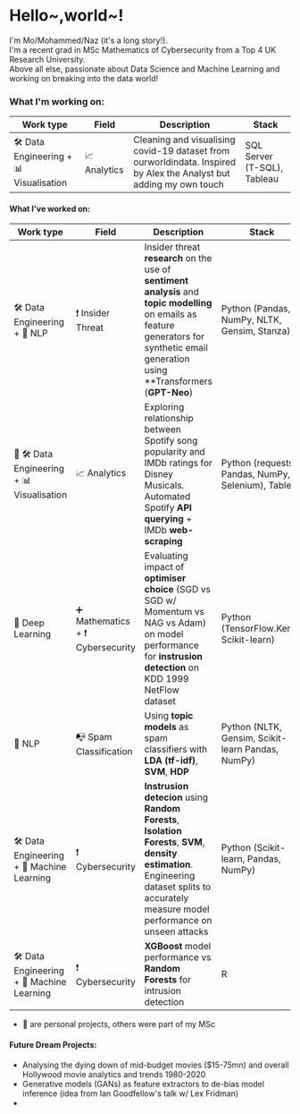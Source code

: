 # Hello~,world~!

I'm Mo/Mohammed/Naz (it's a long story!). <br>
I'm a recent grad in MSc Mathematics of Cybersecurity from a Top 4 UK Research University. <br>
Above all else, passionate about Data Science and Machine Learning and working on breaking into the data world!

<div></div> 

### What I'm working on:
| Work type | Field | Description | Stack |
|-----------|----------|-------------|-------|
| 🛠 Data Engineering + 📊 Visualisation| 📈 Analytics  | Cleaning and visualising covid-19 dataset from ourworldindata. Inspired by Alex the Analyst but adding my own touch | SQL Server (T-SQL), Tableau |


#### What I've worked on: 

| Work type | Field | Description | Stack |
|-----------|-------|-------------|-------|
| 🛠 Data Engineering + 📧 NLP| ❗ Insider Threat| Insider threat **research** on the use of **sentiment analysis** and **topic modelling** on emails as feature generators for synthetic email generation using **Transformers (**GPT-Neo**) | Python (Pandas, NumPy, NLTK, Gensim, Stanza) |
| 🌟 🛠 Data Engineering + 📊 Visualisation |  📈 Analytics |Exploring relationship between Spotify song popularity and IMDb ratings for Disney Musicals.  Automated Spotify **API querying** + IMDb **web-scraping** | Python (requests, Pandas, NumPy, Selenium), Tableau |
| 🥽 Deep Learning | ➕ Mathematics + ❗ Cybersecurity | Evaluating impact of **optimiser choice** (SGD vs SGD w/ Momentum vs NAG vs Adam) on model performance for **instrusion detection** on KDD 1999 NetFlow dataset | Python (TensorFlow.Keras, Scikit-learn) |
| 📧 NLP | 📭 Spam Classification | Using **topic models** as spam classifiers with **LDA (tf-idf)**, **SVM**, **HDP** | Python (NLTK, Gensim, Scikit-learn Pandas, NumPy) | 
| 🛠 Data Engineering + 🤖 Machine Learning | ❗ Cybersecurity | **Instrusion detecion** using **Random Forests**, **Isolation Forests**, **SVM**, **density estimation**. Engineering dataset splits to accurately measure model performance on unseen attacks | Python (Scikit-learn, Pandas, NumPy) |
|🛠 Data Engineering + 🤖 Machine Learning | ❗ Cybersecurity| **XGBoost** model performance vs **Random Forests** for intrusion detection | R |

- 🌟 are personal projects, others were part of my MSc


#### Future Dream Projects:
 - Analysing the dying down of mid-budget movies ($15-75mn) and overall Hollywood movie analytics and trends 1980-2020
 - Generative models (GANs) as feature extractors to de-bias model inference (idea from Ian Goodfellow's talk w/ Lex Fridman)
 -  

<!-- -  Hi, I’m @mosefaq. I'm listed in my group contributions as Mo/Mohammed/Naz.
-  I’m interested in exploring limitations of Machine Learning models, particularly in regards to model generalisability and ethics.
-  I am currently working on:
    - becoming better at telling compelling (truthful) stories with data
    - exploring the use of GANs as feature extractors to build models free of bias
- I have previously worked on:
  - supervise and unsupervised learning models, with a focus on classification and intrusion detection
  - processeses for creating effective train/cross-val/test sets in skewed or imbalanced datasets
  - exploring model generalisability
  - topic modelling, sentiment analysis 
  - synthetic email generations for insider threat 
<!--  I’m currently learning more about GANs and their potential use as feature extractors to build models free of bias e.g. gender/ethnicity.
<!---  -  I’m looking to collaborate on ...
How to reach me ...
--->

<!---
mosefaq/mosefaq is a ✨ special ✨ repository because its `README.md` (this file) appears on your GitHub profile.
You can click the Preview link to take a look at your changes.
--->
